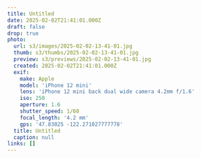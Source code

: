 ```yaml
---
title: Untitled
date: 2025-02-02T21:41:01.000Z
draft: false
drop: true
photo:
  url: s3/images/2025-02-02-13-41-01.jpg
  thumb: s3/thumbs/2025-02-02-13-41-01.jpg
  preview: s3/previews/2025-02-02-13-41-01.jpg
  created: 2025-02-02T21:41:01.000Z
  exif:
    make: Apple
    model: 'iPhone 12 mini'
    lens: 'iPhone 12 mini back dual wide camera 4.2mm f/1.6'
    iso: 250
    aperture: 1.6
    shutter_speed: 1/60
    focal_length: '4.2 mm'
    gps: '47.83025 -122.271027777778'
  title: Untitled
  caption: null
links: []
---
```



